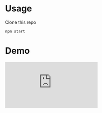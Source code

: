 # Usage

Clone this repo

`npm start`

# Demo

![Demo gif](https://raw.githubusercontent.com/rymanso/date-ideas/main/README.md)

